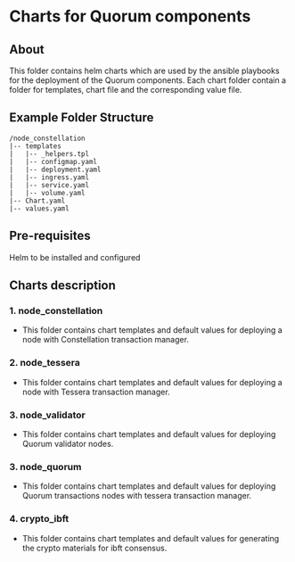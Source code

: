 # Charts for Quorum components

## About
This folder contains helm charts which are used by the ansible playbooks for the deployment of the Quorum components. Each chart folder contain a folder for templates, chart file and the corresponding value file. 

## Example Folder Structure ###
```
/node_constellation
|-- templates
|   |-- _helpers.tpl
|   |-- configmap.yaml
|   |-- deployment.yaml
|   |-- ingress.yaml
|   |-- service.yaml
|   |-- volume.yaml
|-- Chart.yaml
|-- values.yaml
```

## Pre-requisites

 Helm to be installed and configured 

## Charts description ##

### 1. node_constellation ###
- This folder contains chart templates and default values for deploying a node with Constellation transaction manager.
### 2. node_tessera ###
- This folder contains chart templates and default values for deploying a node with Tessera transaction manager.
### 3. node_validator ###
- This folder contains chart templates and default values for deploying Quorum validator nodes.
### 3. node_quorum ###
- This folder contains chart templates and default values for deploying Quorum transactions nodes with tessera transaction manager.
### 4. crypto_ibft ###
- This folder contains chart templates and default values for generating the crypto materials for ibft consensus.

